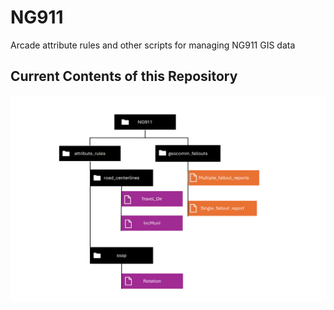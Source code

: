 # NG911
Arcade attribute rules and other scripts for managing NG911 GIS data


## Current Contents of this Repository

![Overview of the files as of 7/21/2025](https://github.com/Washington-County-GIS/NG911/blob/main/ng911_currentTree.png)

